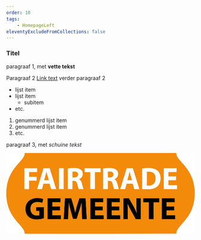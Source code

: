 ```yaml
---
order: 10
tags:
    - HomepageLeft
eleventyExcludeFromCollections: false
---
```


### Titel

paragraaf 1, met **vette tekst**

Paragraaf 2 [Link text](https://iets) verder paragraaf 2

* lijst item
* lijst item
  * subitem
* etc.

1. genummerd lijst item
2. genummerd lijst item
3. etc.

paragraaf 3, met *schuine tekst*

![afbeelding](/media/fairtrade.png)